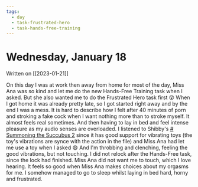 ```yaml
---
tags:
  - day
  - task-frustrated-hero
  - task-hands-free-training
---
```


# Wednesday, January 18
Written on [[2023-01-21]]

On this day I was at work then away from home for most of the day, Miss Ana was so kind and let me do the new Hands-Free Training task when I asked. But she also wanted me to do the Frustrated Hero task first 😵 When I got home it was already pretty late, so I got started right away and by the end I was a mess. It is hard to describe how I felt after 40 minutes of porn and stroking a fake cock when I want nothing more than to stroke myself. It almost feels real sometimes. And then having to lay in bed and feel intense pleasure as my audio senses are overloaded. I listened to Shibby's [# Summoning the Succubus 2](https://shibbydex.com/file/93c8509d-d343-4d38-acfb-a864124b68f6) since it has good support for vibrating toys (the toy's vibrations are synce with the action in the file) and Miss Ana had let me use a toy when I asked 😄 And I'm throbbing and clenching, feeling the good vibrations, but not touching. I did not relock after the Hands-Free task, since the lock had finished. Miss Ana did not want me to touch, which I love hearing. It feels so good when Miss Ana makes choices about my orgasms for me. I somehow managed to go to sleep whilst laying in bed hard, horny and frustrated.